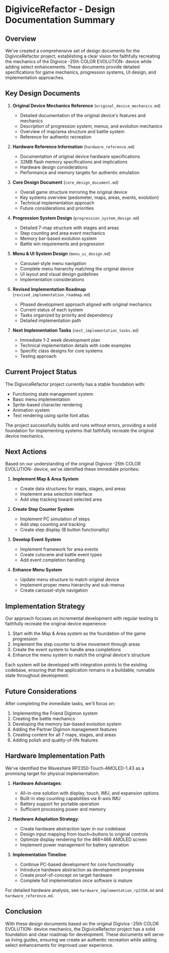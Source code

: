 # DigiviceRefactor - Design Documentation Summary

## Overview

We've created a comprehensive set of design documents for the DigiviceRefactor project, establishing a clear vision for faithfully recreating the mechanics of the Digivice -25th COLOR EVOLUTION- device while adding select enhancements. These documents provide detailed specifications for game mechanics, progression systems, UI design, and implementation approaches.

## Key Design Documents

1. **Original Device Mechanics Reference** (`original_device_mechanics.md`)
   - Detailed documentation of the original device's features and mechanics
   - Description of progression system, menus, and evolution mechanics
   - Overview of map/area structure and battle system
   - Reference for authentic recreation

2. **Hardware Reference Information** (`hardware_reference.md`)
   - Documentation of original device hardware specifications
   - 32MB flash memory specifications and implications
   - Hardware design considerations
   - Performance and memory targets for authentic emulation

3. **Core Design Document** (`core_design_document.md`)
   - Overall game structure mirroring the original device
   - Key systems overview (pedometer, maps, areas, events, evolution)
   - Technical implementation approach
   - Future considerations and priorities

3. **Progression System Design** (`progression_system_design.md`)
   - Detailed 7-map structure with stages and areas
   - Step counting and area event mechanics
   - Memory bar-based evolution system
   - Battle win requirements and progression

4. **Menu & UI System Design** (`menu_ui_design.md`)
   - Carousel-style menu navigation
   - Complete menu hierarchy matching the original device
   - UI layout and visual design guidelines
   - Implementation considerations

5. **Revised Implementation Roadmap** (`revised_implementation_roadmap.md`)
   - Phased development approach aligned with original mechanics
   - Current status of each system
   - Tasks organized by priority and dependency
   - Detailed implementation path

6. **Next Implementation Tasks** (`next_implementation_tasks.md`)
   - Immediate 1-2 week development plan
   - Technical implementation details with code examples
   - Specific class designs for core systems
   - Testing approach

## Current Project Status

The DigiviceRefactor project currently has a stable foundation with:
- Functioning state management system
- Basic menu implementation
- Sprite-based character rendering
- Animation system
- Text rendering using sprite font atlas

The project successfully builds and runs without errors, providing a solid foundation for implementing systems that faithfully recreate the original device mechanics.

## Next Actions

Based on our understanding of the original Digivice -25th COLOR EVOLUTION- device, we've identified these immediate priorities:

1. **Implement Map & Area System**
   - Create data structures for maps, stages, and areas
   - Implement area selection interface
   - Add step tracking toward selected area

2. **Create Step Counter System**
   - Implement PC simulation of steps
   - Add step counting and tracking
   - Create step display (B button functionality)

3. **Develop Event System**
   - Implement framework for area events
   - Create cutscene and battle event types
   - Add event completion handling

4. **Enhance Menu System**
   - Update menu structure to match original device
   - Implement proper menu hierarchy and sub-menus
   - Create carousel-style navigation

## Implementation Strategy

Our approach focuses on incremental development with regular testing to faithfully recreate the original device experience:

1. Start with the Map & Area system as the foundation of the game progression
2. Implement the step counter to drive movement through areas
3. Create the event system to handle area completions
4. Enhance the menu system to match the original device's structure

Each system will be developed with integration points to the existing codebase, ensuring that the application remains in a buildable, runnable state throughout development.

## Future Considerations

After completing the immediate tasks, we'll focus on:

1. Implementing the Friend Digimon system
2. Creating the battle mechanics
3. Developing the memory bar-based evolution system
4. Adding the Partner Digimon management features
5. Creating content for all 7 maps, stages, and areas
6. Adding polish and quality-of-life features

## Hardware Implementation Path

We've identified the Waveshare RP2350-Touch-AMOLED-1.43 as a promising target for physical implementation:

1. **Hardware Advantages**:
   - All-in-one solution with display, touch, IMU, and expansion options
   - Built-in step counting capabilities via 6-axis IMU
   - Battery support for portable operation
   - Sufficient processing power and memory

2. **Hardware Adaptation Strategy**:
   - Create hardware abstraction layer in our codebase
   - Design input mapping from touch+buttons to original controls
   - Optimize display rendering for the 466×466 AMOLED screen
   - Implement power management for battery operation

3. **Implementation Timeline**:
   - Continue PC-based development for core functionality
   - Introduce hardware abstraction as development progresses
   - Create proof-of-concept on target hardware
   - Complete full implementation once software is mature

For detailed hardware analysis, see `hardware_implementation_rp2350.md` and `hardware_reference.md`.

## Conclusion

With these design documents based on the original Digivice -25th COLOR EVOLUTION- device mechanics, the DigiviceRefactor project has a solid foundation and clear roadmap for development. These documents will serve as living guides, ensuring we create an authentic recreation while adding select enhancements for improved user experience.
